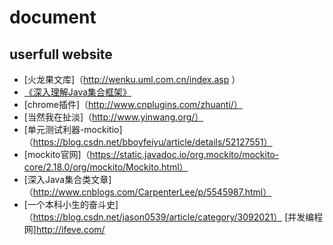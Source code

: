 # document
## userfull website
- [火龙果文库]（http://wenku.uml.com.cn/index.asp ） 
- [《深入理解Java集合框架》](https://zhuanlan.zhihu.com/p/24687801?refer=dreawer)
- [chrome插件]（http://www.cnplugins.com/zhuanti/）
- [当然我在扯淡]（http://www.yinwang.org/）
- [单元测试利器-mockitio]（https://blog.csdn.net/bboyfeiyu/article/details/52127551）
- [mockito官网]（https://static.javadoc.io/org.mockito/mockito-core/2.18.0/org/mockito/Mockito.html）
- [深入Java集合类文章]（http://www.cnblogs.com/CarpenterLee/p/5545987.html）
- [一个本科小生的奋斗史]（https://blog.csdn.net/jason0539/article/category/3092021）
 [并发编程网]http://ifeve.com/

